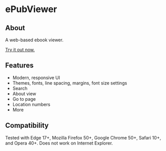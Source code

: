 # ePubViewer

## About
A web-based ebook viewer.

<a href="https://hy-kitap.github.io/viewer/ePubViewer3">Try it out now.</a>

## Features
- Modern, responsive UI
- Themes, fonts, line spacing, margins, font size settings
- Search
- About view
- Go to page
- Location numbers
- More

## Compatibility

Tested with Edge 17+, Mozilla Firefox 50+, Google Chrome 50+, Safari 10+, and Opera 40+. Does not work on Internet Explorer.
